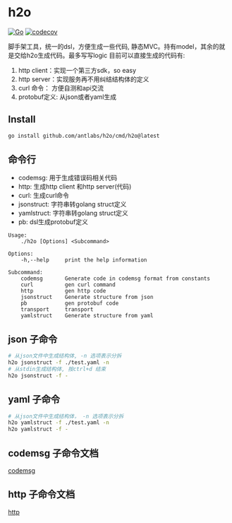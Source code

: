 # h2o
[![Go](https://github.com/antlabs/h2o/workflows/Go/badge.svg)](https://github.com/antlabs/h2o/actions)
[![codecov](https://codecov.io/gh/antlabs/h2o/branch/master/graph/badge.svg)](https://codecov.io/gh/antlabs/h2o)

脚手架工具，统一的dsl，方便生成一些代码, 静态MVC。持有model，其余的就是交给h2o生成代码。最多写写logic
目前可以直接生成的代码有:
1. http client：实现一个第三方sdk，so easy
2. http server：实现服务再不用纠结结构体的定义
3. curl 命令： 方便自测和api交流
4. protobuf定义: 从json或者yaml生成

## Install
```bash
go install github.com/antlabs/h2o/cmd/h2o@latest
```
## 命令行
* codemsg: 用于生成错误码相关代码
* http: 生成http client 和http server(代码)
* curl: 生成curl命令
* jsonstruct: 字符串转golang struct定义
* yamlstruct: 字符串转golang struct定义
* pb: dsl生成protobuf定义
```
Usage:
    ./h2o [Options] <Subcommand>

Options:
    -h,--help     print the help information

Subcommand:
    codemsg       Generate code in codemsg format from constants
    curl          gen curl command
    http          gen http code
    jsonstruct    Generate structure from json
    pb            gen protobuf code
    transport     transport
    yamlstruct    Generate structure from yaml
```
## json 子命令
```bash
# 从json文件中生成结构体, -n 选项表示分拆
h2o jsonstruct -f ./test.yaml -n
# 从stdin生成结构体, 按ctrl+d 结束
h2o jsonstruct -f -
```
## yaml 子命令
```bash
# 从json文件中生成结构体， -n 选项表示分拆
h2o yamlstruct -f ./test.yaml -n
h2o yamlstruct -f -
```

## codemsg 子命令文档
[codemsg](./codemsg.md)

## http 子命令文档
[http](./http.md)
